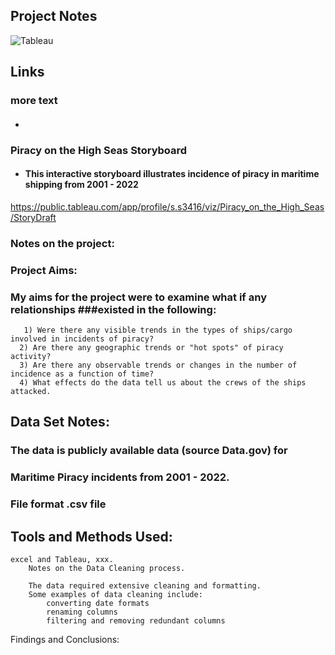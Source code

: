 ## Project Notes 
![Tableau](https://a11ybadges.com/badge?logo=tableau)


##  Links 
### more text 
#### <ul><li></ul></li>

### Piracy on the High Seas Storyboard
#### <ul><li>This interactive storyboard illustrates incidence of piracy in maritime shipping from 2001 - 2022</li></ul>

https://public.tableau.com/app/profile/s.s3416/viz/Piracy_on_the_High_Seas/StoryDraft 


### Notes on the project: 

### Project Aims:
  ### My aims for the project were to examine what if any relationships ###existed in the following:

       1) Were there any visible trends in the types of ships/cargo involved in incidents of piracy?
      2) Are there any geographic trends or "hot spots" of piracy activity?
      3) Are there any observable trends or changes in the number of incidence as a function of time?
      4) What effects do the data tell us about the crews of the ships attacked.


## Data Set Notes: 
  ### The data is publicly available data (source Data.gov) for 
  ### Maritime Piracy incidents from 2001 - 2022.
  ### File format .csv file



## Tools and Methods Used:
    excel and Tableau, xxx. 
        Notes on the Data Cleaning process.

        The data required extensive cleaning and formatting. 
        Some examples of data cleaning include: 
            converting date formats
            renaming columns
            filtering and removing redundant columns

Findings and Conclusions:


